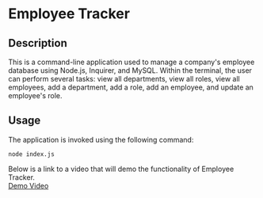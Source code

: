 # Employee Tracker

## Description

This is a command-line application used to manage a company's employee database using Node.js, Inquirer, and MySQL. Within the terminal, the user can perform several tasks: view all departments, view all roles, view all employees, add a department, add a role, add an employee, and update an employee's role.

## Usage

The application is invoked using the following command:

```
node index.js
```

Below is a link to a video that will demo the functionality of Employee Tracker.  
[Demo Video]()
